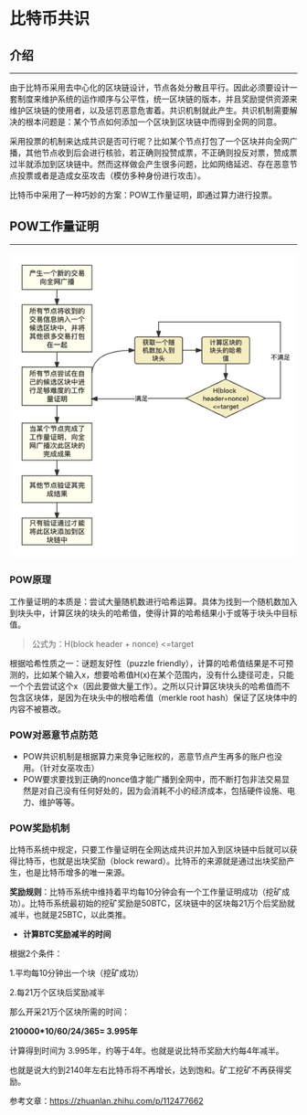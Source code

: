 # 比特币共识

## 介绍

***

由于比特币采用去中心化的区块链设计，节点各处分散且平行。因此必须要设计一套制度来维护系统的运作顺序与公平性，统一区块链的版本，并且奖励提供资源来维护区块链的使用者，以及惩罚恶意危害着。共识机制就此产生。共识机制需要解决的根本问题是：某个节点如何添加一个区块到区块链中而得到全网的同意。

采用投票的机制来达成共识是否可行呢？比如某个节点打包了一个区块并向全网广播，其他节点收到后会进行核验，若正确则投赞成票，不正确则投反对票，赞成票过半就添加到区块链中。然而这样做会产生很多问题，比如网络延迟、存在恶意节点投票或者是造成女巫攻击（模仿多种身份进行攻击）。

比特币中采用了一种巧妙的方案：POW工作量证明，即通过算力进行投票。

## POW工作量证明

***

![工作量证明流程](./%E5%B7%A5%E4%BD%9C%E9%87%8F%E8%AF%81%E6%98%8E%E6%B5%81%E7%A8%8B.png)

### POW原理

工作量证明的本质是：尝试大量随机数进行哈希运算。具体为找到一个随机数加入到块头中，计算区块的块头的哈希值，使得计算的哈希结果小于或等于块头中目标值。

> 公式为：H(block header + nonce) <=target

根据哈希性质之一：谜题友好性（puzzle friendly），计算的哈希值结果是不可预测的，比如某个输入x，想要哈希值H(x)在某个范围内，没有什么捷径可走，只能一个个去尝试这个x（因此要做大量工作）。之所以只计算区块块头的哈希值而不包含区块体，是因为在块头中的根哈希值（merkle root hash）保证了区块体中的内容不被篡改。

### POW对恶意节点防范

* POW共识机制是根据算力来竞争记账权的，恶意节点产生再多的账户也没用。（针对女巫攻击）
* POW要求要找到正确的nonce值才能广播到全网中，而不断打包非法交易显然是对自己没有任何好处的，因为会消耗不小的经济成本，包括硬件设施、电力、维护等等。

### POW奖励机制

比特币系统中规定，只要工作量证明在全网达成共识并加入到区块链中后就可以获得比特币，也就是出块奖励（block reward）。比特币的来源就是通过出块奖励产生，也是比特币增多的唯一来源。

**奖励规则**：比特币系统中维持着平均每10分钟会有一个工作量证明成功（挖矿成功）。比特币系统最初始的挖矿奖励是50BTC，区块链中的区块每21万个后奖励就减半，也就是25BTC，以此类推。

- **计算BTC奖励减半的时间**

根据2个条件：

1.平均每10分钟出一个块（挖矿成功）

2.每21万个区块后奖励减半

那么开采21万个区块所需的时间：

**210000*10/60/24/365= 3.995年**

计算得到时间为 3.995年，约等于4年。也就是说比特币奖励大约每4年减半。

也就是说大约到2140年左右比特币将不再增长，达到饱和。矿工挖矿不再获得奖励。



参考文章：https://zhuanlan.zhihu.com/p/112477662

